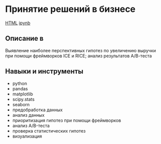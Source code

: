 # Принятие решений в бизнесе
[HTML]( "html") [ipynb]( "ipynb") 
## Описание	в
Выявление наиболее перспективных гипотез по увеличению выручки при помощи фреймворков ICE и RICE; анализ результатов А/В-теста
## Навыки и инструменты
- python 
- pandas 
- matplotlib
- scipy.stats
- seaborn
- предобработка данных 
- анализ данных
- приоритизация гипотез при помощи фреймворков
- анализ A/B-теста
- проверка статистических гипотез
- визуализация
